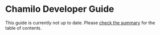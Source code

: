 Chamilo Developer Guide
=======================

This guide is currently not up to date.
Please [check the summary](SUMMARY.md) for the table of contents.
